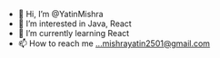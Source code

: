 - 👋 Hi, I’m @YatinMishra
- 👀 I’m interested in Java, React
- 🌱 I’m currently learning React
- 📫 How to reach me ...mishrayatin2501@gmail.com

<!---
YatinMishra/YatinMishra is a ✨ special ✨ repository because its `README.md` (this file) appears on your GitHub profile.
You can click the Preview link to take a look at your changes.
--->
